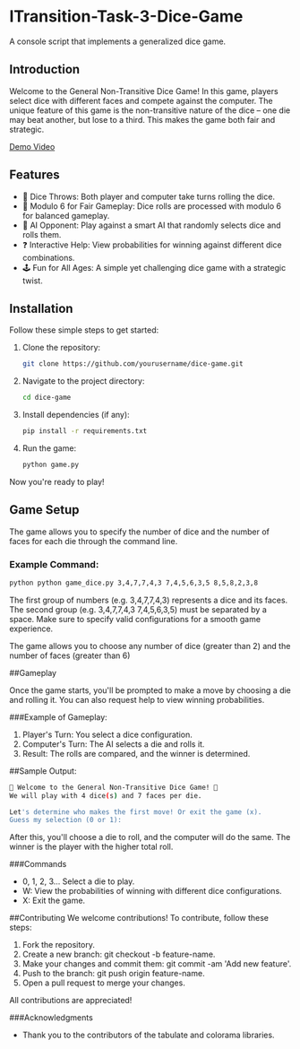 # ITransition-Task-3-Dice-Game
A console script that implements a generalized dice game.

## Introduction

Welcome to the General Non-Transitive Dice Game! In this game, players select dice with different faces and compete against the computer. The unique feature of this game is the non-transitive nature of the dice – one die may beat another, but lose to a third. This makes the game both fair and strategic.

[Demo Video](./game_dice.py)


## Features

- 🎲 Dice Throws: Both player and computer take turns rolling the dice.
- 🔢 Modulo 6 for Fair Gameplay: Dice rolls are processed with modulo 6 for balanced gameplay.
- 🧠 AI Opponent: Play against a smart AI that randomly selects dice and rolls them.
- ❓ Interactive Help: View probabilities for winning against different dice combinations.
- 🕹️ Fun for All Ages: A simple yet challenging dice game with a strategic twist.

## Installation

Follow these simple steps to get started:

1. Clone the repository:

    ```bash
    git clone https://github.com/yourusername/dice-game.git
    ```

2. Navigate to the project directory:

    ```bash
    cd dice-game
    ```

3. Install dependencies (if any):

    ```bash
    pip install -r requirements.txt
    ```

4. Run the game:

    ```bash
    python game.py
    ```

Now you're ready to play!

## Game Setup

The game allows you to specify the number of dice and the number of faces for each die through the command line.


### Example Command:

```bash
python python game_dice.py 3,4,7,7,4,3 7,4,5,6,3,5 8,5,8,2,3,8
```

The first group of numbers (e.g. 3,4,7,7,4,3) represents a dice and its faces.
The second group (e.g. 3,4,7,7,4,3 7,4,5,6,3,5) must be separated by a space.
Make sure to specify valid configurations for a smooth game experience.

The game allows you to choose any number of dice (greater than 2) and the number of faces (greater than 6)

##Gameplay

Once the game starts, you'll be prompted to make a move by choosing a die and rolling it. You can also request help to view winning probabilities.

###Example of Gameplay:

1. Player's Turn: You select a dice configuration.
2. Computer's Turn: The AI selects a die and rolls it.
3. Result: The rolls are compared, and the winner is determined.

##Sample Output:
```bash
🎲 Welcome to the General Non-Transitive Dice Game! 🎲
We will play with 4 dice(s) and 7 faces per die.

Let's determine who makes the first move! Or exit the game (x).
Guess my selection (0 or 1):
```

After this, you'll choose a die to roll, and the computer will do the same. The winner is the player with the higher total roll.

###Commands
- 0, 1, 2, 3... Select a die to play.
- W: View the probabilities of winning with different dice configurations.
- X: Exit the game.



##Contributing
We welcome contributions! To contribute, follow these steps:

1. Fork the repository.
2. Create a new branch: git checkout -b feature-name.
3. Make your changes and commit them: git commit -am 'Add new feature'.
4. Push to the branch: git push origin feature-name.
5. Open a pull request to merge your changes.

All contributions are appreciated!

###Acknowledgments
- Thank you to the contributors of the tabulate and colorama libraries.
